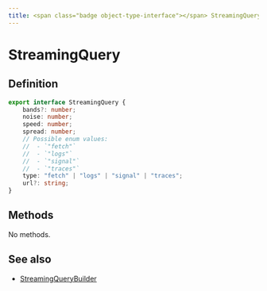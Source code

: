 ```yaml
---
title: <span class="badge object-type-interface"></span> StreamingQuery
---
```

# <span class="badge object-type-interface"></span> StreamingQuery

## Definition

```typescript
export interface StreamingQuery {
	bands?: number;
	noise: number;
	speed: number;
	spread: number;
	// Possible enum values:
	//  - `"fetch"` 
	//  - `"logs"` 
	//  - `"signal"` 
	//  - `"traces"` 
	type: "fetch" | "logs" | "signal" | "traces";
	url?: string;
}

```
## Methods

No methods.
## See also

 * <span class="badge builder"></span> [StreamingQueryBuilder](./builder-StreamingQueryBuilder.md)
